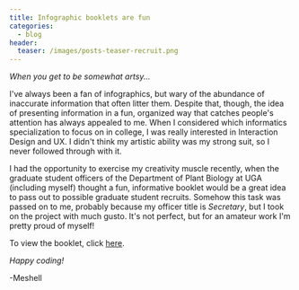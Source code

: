 ```yaml
---
title: Infographic booklets are fun
categories:
  - blog
header:
  teaser: /images/posts-teaser-recruit.png
---
```


*When you get to be somewhat artsy...*

I've always been a fan of infographics, but wary of the abundance of inaccurate information that often litter them. Despite that, though, the idea of presenting information in a fun, organized way that catches people's attention has always appealed to me. When I considered which informatics specialization to focus on in college, I was really interested in Interaction Design and UX. I didn't think my artistic ability was my strong suit, so I never followed through with it.

I had the opportunity to exercise my creativity muscle recently, when the graduate student officers of the Department of Plant Biology at UGA (including myself) thought a fun, informative booklet would be a great idea to pass out to possible graduate student recruits. Somehow this task was passed on to me, probably because my officer title is *Secretary*, but I took on the project with much gusto. It's not perfect, but for an amateur work I'm pretty proud of myself!

To view the booklet, click [here](https://drive.google.com/file/d/0B-SL1ouv3394UnpSN0d2RmppZkE/view?usp=sharing).

*Happy coding!*

-Meshell
